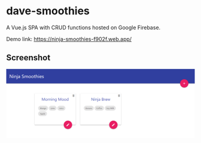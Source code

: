 # dave-smoothies

A Vue.js SPA with CRUD functions hosted on Google Firebase.

Demo link: https://ninja-smoothies-f902f.web.app/


## Screenshot

![App snapshot](./src/assets/demo.png)
